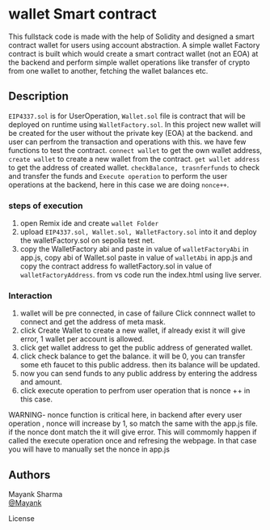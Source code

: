 # wallet Smart contract
 This fullstack code is made with the help of Solidity and designed a smart contract wallet for users using account abstraction. A simple wallet Factory contract is built which would create a smart contract wallet (not an EOA) at the backend and perform simple wallet operations like transfer of crypto from one wallet to another, fetching the wallet balances etc.

## Description
```EIP4337.sol``` is for UserOperation, ```Wallet.sol``` file is contract that will be deployed on runtime using ```WalletFactory.sol```.
In this project new wallet will be created for the user without the private key (EOA) at the backend. and user can perfrom the transaction and operations with this. we have few functions to test the contract. ```connect wallet``` to get the own wallet address, ```create wallet``` to create a new wallet from the contract. ```get wallet address``` to get the address of created wallet. ```checkBalance, trasnferfunds``` to check and transfer the funds and ```Execute operation``` to perform the user operations at the backend, here in this case we are doing ```nonce++```.

### steps of execution
1) open Remix ide and create ```wallet Folder```
2) upload ```EIP4337.sol, Wallet.sol, WalletFactory.sol``` into it and deploy the walletFactory.sol on sepolia test net.
3) copy the WalletFactory abi and paste in value of ```walletFactoryAbi``` in app.js, copy abi of Wallet.sol paste in value of ```walletAbi``` in app.js and copy the contract address fo walletFactory.sol in value of ```walletFactoryAddress```.
from vs code run the index.html using live server.

### Interaction
1) wallet will be pre connected, in case of failure Click connnect wallet to connect and get the address of meta mask.
2) click Create Wallet to create a new wallet, if already exist it will give error, 1 wallet per account is allowed.
3) click get wallet address to get the public address of generated wallet.
4) click check balance to get the balance. it will be 0, you can transfer some eth faucet to this public address. then its balance will be updated.
5) now you can send funds to any public address by entering the address and amount.
6) click execute operation to perfrom user operation that is nonce ++ in this case.

WARNING- nonce function is critical here, in backend after every user operation , nonce will increase by 1, so match the same with the app.js file. if the nonce dont match the it will give error. This will commomly happen if called the execute operation once and refresing the webpage. In that case you will have to manually set the nonce in app.js

## Authors

Mayank Sharma  
[@Mayank](https://www.linkedin.com/in/mayank-sharma-078278243/)


License
